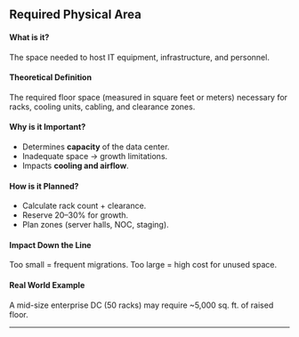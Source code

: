 ## Required Physical Area

#### What is it?
The space needed to host IT equipment, infrastructure, and personnel.

#### Theoretical Definition
The required floor space (measured in square feet or meters) necessary for racks, cooling units, cabling, and clearance zones.

#### Why is it Important?
- Determines **capacity** of the data center.  
- Inadequate space → growth limitations.  
- Impacts **cooling and airflow**.  

#### How is it Planned?
- Calculate rack count + clearance.  
- Reserve 20–30% for growth.  
- Plan zones (server halls, NOC, staging).  

#### Impact Down the Line
Too small = frequent migrations. Too large = high cost for unused space.

#### Real World Example
A mid-size enterprise DC (50 racks) may require ~5,000 sq. ft. of raised floor.

---
